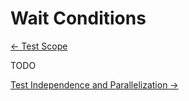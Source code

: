 # Wait Conditions

[&larr; Test Scope](./test-scope.md)

TODO

[Test Independence and Parallelization &rarr;](./test-independence.md)
